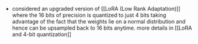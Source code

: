 - considered an upgraded version of [[LoRA (Low Rank Adaptation)]] where the 16 bits of precision is quantized to just 4 bits taking advantage of the fact that the weights lie on a normal distribution and hence can be upsampled back to 16 bits anytime. more details in [[LoRA and 4-bit quantization]] 